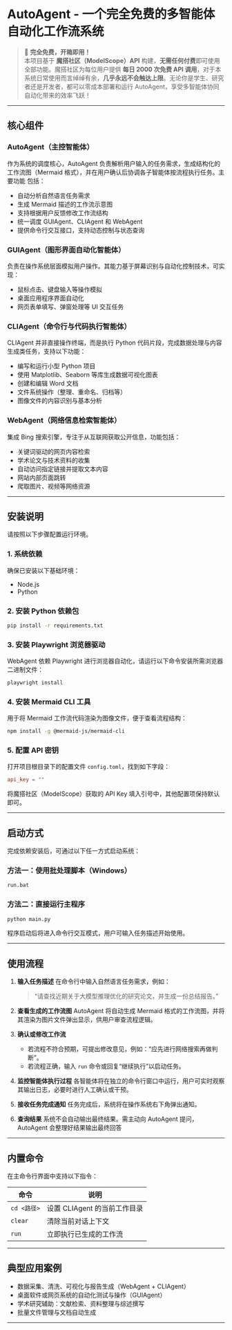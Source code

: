 # AutoAgent - 一个完全免费的多智能体自动化工作流系统

> 🎉 **完全免费，开箱即用！**  
本项目基于 **魔搭社区（ModelScope）API** 构建，**无需任何付费**即可使用全部功能。魔搭社区为每位用户提供 **每日 2000 次免费 API 调用**，对于本系统日常使用而言绰绰有余，**几乎永远不会触达上限**。无论你是学生、研究者还是开发者，都可以零成本部署和运行 AutoAgent，享受多智能体协同自动化带来的效率飞跃！

---

## 核心组件

### AutoAgent（主控智能体）

作为系统的调度核心，AutoAgent 负责解析用户输入的任务需求，生成结构化的工作流图（Mermaid 格式），并在用户确认后协调各子智能体按流程执行任务。主要功能 包括：

- 自动分析自然语言任务需求
- 生成 Mermaid 描述的工作流示意图
- 支持根据用户反馈修改工作流结构
- 统一调度 GUIAgent、CLIAgent 和 WebAgent
- 提供命令行交互接口，支持动态控制与状态查询

### GUIAgent（图形界面自动化智能体）

负责在操作系统层面模拟用户操作。其能力基于屏幕识别与自动化控制技术，可实现：

- 鼠标点击、键盘输入等操作模拟
- 桌面应用程序界面自动化
- 网页表单填写、弹窗处理等 UI 交互任务

### CLIAgent（命令行与代码执行智能体）

CLIAgent 并非直接操作终端，而是执行 Python 代码片段，完成数据处理与内容生成类任务，支持以下功能：

- 编写和运行小型 Python 项目
- 使用 Matplotlib、Seaborn 等库生成数据可视化图表
- 创建和编辑 Word 文档
- 文件系统操作（整理、重命名、归档等）
- 图像文件的内容识别与基本分析

### WebAgent（网络信息检索智能体）

集成 Bing 搜索引擎，专注于从互联网获取公开信息，功能包括：

- 关键词驱动的网页内容检索
- 学术论文与技术资料的收集
- 自动访问指定链接并提取文本内容
- 网站内部页面跳转
- 爬取图片、视频等网络资源

---

## 安装说明

请按照以下步骤配置运行环境。

### 1. 系统依赖

确保已安装以下基础环境：

- Node.js
- Python

### 2. 安装 Python 依赖包

```bash
pip install -r requirements.txt
```

### 3. 安装 Playwright 浏览器驱动

WebAgent 依赖 Playwright 进行浏览器自动化，请运行以下命令安装所需浏览器二进制文件：

```bash
playwright install
```

### 4. 安装 Mermaid CLI 工具

用于将 Mermaid 工作流代码渲染为图像文件，便于查看流程结构：

```bash
npm install -g @mermaid-js/mermaid-cli
```

### 5. 配置 API 密钥

打开项目根目录下的配置文件 `config.toml`，找到如下字段：

```toml
api_key = ""
```

将魔搭社区（ModelScope）获取的 API Key 填入引号中，其他配置项保持默认即可。

---

## 启动方式

完成依赖安装后，可通过以下任一方式启动系统：

### 方法一：使用批处理脚本（Windows）

```bash
run.bat
```

### 方法二：直接运行主程序

```bash
python main.py
```

程序启动后将进入命令行交互模式，用户可输入任务描述开始使用。

---

## 使用流程

1. **输入任务描述**
   在命令行中输入自然语言任务需求，例如：
   > “请查找近期关于大模型推理优化的研究论文，并生成一份总结报告。”

2. **查看生成的工作流图**
   AutoAgent 将自动生成 Mermaid 格式的工作流图，并将其渲染为图片文件弹出显示，供用户审查流程逻辑。

3. **确认或修改工作流**
   - 若流程不符合预期，可提出修改意见，例如：“应先进行网络搜索再做判断”。
   - 若流程正确，输入 `run` 命令或回复“继续执行”以启动任务。

4. **监控智能体执行过程**
   各智能体将在独立的命令行窗口中运行，用户可实时观察其输出日志，必要时进行人工确认或干预。

5. **接收任务完成通知**
   任务完成后，系统将在操作系统右下角弹出通知。

6. **查询结果**
   系统不会自动输出最终结果。需主动向 AutoAgent 提问，AutoAgent 会整理好结果输出最终回答

---

## 内置命令

在主命令行界面中支持以下指令：

| 命令         | 说明                           |
|--------------|--------------------------------|
| `cd <路径>`  | 设置 CLIAgent 的当前工作目录   |
| `clear`      | 清除当前对话上下文             |
| `run`        | 立即执行已生成的工作流         |

---

## 典型应用案例

- 数据采集、清洗、可视化与报告生成（WebAgent + CLIAgent）
- 桌面软件或网页系统的自动化测试与操作（GUIAgent）
- 学术研究辅助：文献检索、资料整理与综述撰写
- 批量文件管理与文档自动生成

---
